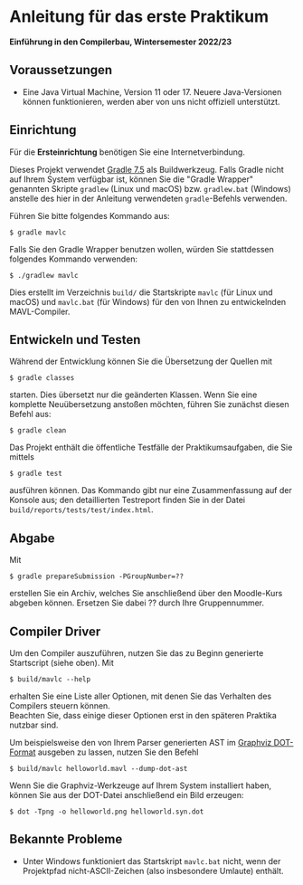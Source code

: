 # Anleitung für das erste Praktikum
**Einführung in den Compilerbau, Wintersemester 2022/23**

## Voraussetzungen

* Eine Java Virtual Machine, Version 11 oder 17. Neuere Java-Versionen können funktionieren, werden aber von uns nicht offiziell unterstützt.

## Einrichtung

Für die **Ersteinrichtung** benötigen Sie eine Internetverbindung.

Dieses Projekt verwendet [Gradle 7.5](https://docs.gradle.org/7.5.1/userguide/userguide.html) als Buildwerkzeug. Falls Gradle nicht auf Ihrem System verfügbar ist, können Sie die "Gradle Wrapper" genannten Skripte `gradlew` (Linux und macOS) bzw. `gradlew.bat` (Windows) anstelle des hier in der Anleitung verwendeten `gradle`-Befehls verwenden.

Führen Sie bitte folgendes Kommando aus:

	$ gradle mavlc
	
Falls Sie den Gradle Wrapper benutzen wollen, würden Sie stattdessen folgendes Kommando verwenden:

	$ ./gradlew mavlc

Dies erstellt im Verzeichnis `build/` die Startskripte `mavlc` (für Linux und macOS) und `mavlc.bat` (für Windows) für den von Ihnen zu entwickelnden MAVL-Compiler.

## Entwickeln und Testen

Während der Entwicklung können Sie die Übersetzung der Quellen mit

    $ gradle classes

starten. Dies übersetzt nur die geänderten Klassen. Wenn Sie eine komplette Neuübersetzung anstoßen möchten, führen Sie zunächst diesen Befehl aus:

	$ gradle clean

Das Projekt enthält die öffentliche Testfälle der Praktikumsaufgaben, die Sie mittels

	$ gradle test

ausführen können. Das Kommando gibt nur eine Zusammenfassung auf der Konsole aus; den detaillierten Testreport finden Sie in der Datei `build/reports/tests/test/index.html`.

## Abgabe

Mit

	$ gradle prepareSubmission -PGroupNumber=??

erstellen Sie ein Archiv, welches Sie anschließend über den Moodle-Kurs abgeben können. Ersetzen Sie dabei ?? durch Ihre Gruppennummer.

## Compiler Driver

Um den Compiler auszuführen, nutzen Sie das zu Beginn generierte Startscript (siehe oben). Mit 

	$ build/mavlc --help

erhalten Sie eine Liste aller Optionen, mit denen Sie das Verhalten des Compilers steuern können.  
Beachten Sie, dass einige dieser Optionen erst in den späteren Praktika nutzbar sind.

Um beispielsweise den von Ihrem Parser generierten AST im [Graphviz DOT-Format](http://graphviz.org) ausgeben zu lassen, nutzen Sie den Befehl

	$ build/mavlc helloworld.mavl --dump-dot-ast

Wenn Sie die Graphviz-Werkzeuge auf Ihrem System installiert haben, können Sie aus der DOT-Datei anschließend ein Bild erzeugen:

	$ dot -Tpng -o helloworld.png helloworld.syn.dot

## Bekannte Probleme

* Unter Windows funktioniert das Startskript `mavlc.bat` nicht, wenn der Projektpfad nicht-ASCII-Zeichen (also insbesondere Umlaute) enthält.
